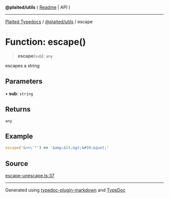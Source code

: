 **@plaited/utils** ( [Readme](../README.md) \| API )

***

[Plaited Typedocs](../../../modules.md) / [@plaited/utils](../modules.md) / escape

# Function: escape()

> **escape**(`sub`): `any`

escapes a string

## Parameters

▪ **sub**: `string`

## Returns

`any`

## Example

```ts
escape('&<>\'"') => '&amp;&lt;&gt;&#39;&quot;'
```

## Source

[escape-unescape.ts:37](https://github.com/plaited/plaited/blob/0d4801d/libs/utils/src/escape-unescape.ts#L37)

***

Generated using [typedoc-plugin-markdown](https://www.npmjs.com/package/typedoc-plugin-markdown) and [TypeDoc](https://typedoc.org/)
